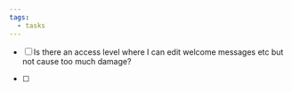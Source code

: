 ```yaml
---
tags:
  - tasks
---
```

- [ ] Is there an access level where I can edit welcome messages etc but not cause too much damage?

- [ ] 